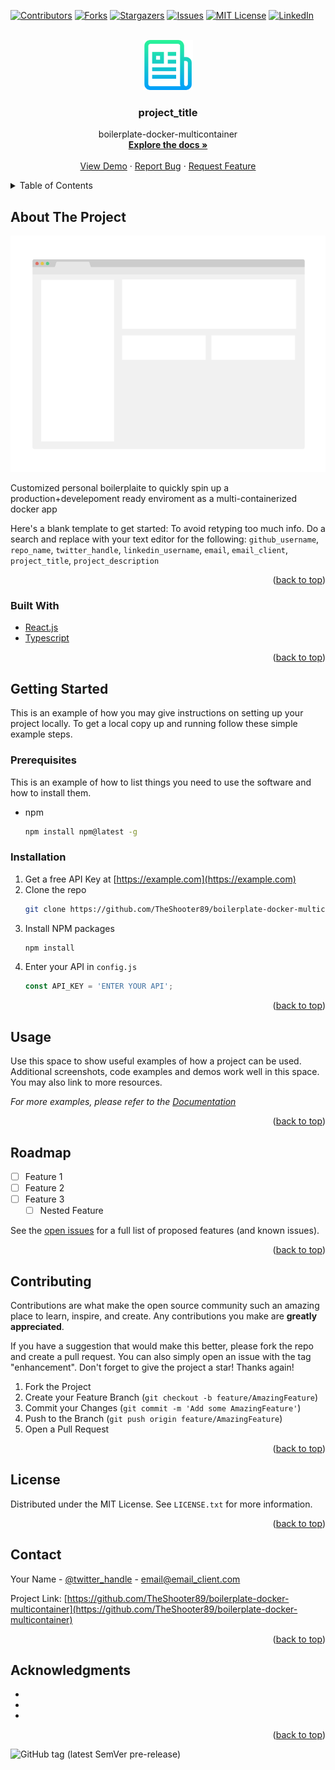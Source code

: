 <div id="top"></div>
<!--
*** Thanks for checking out the Best-README-Template. If you have a suggestion
*** that would make this better, please fork the repo and create a pull request
*** or simply open an issue with the tag "enhancement".
*** Don't forget to give the project a star!
*** Thanks again! Now go create something AMAZING! :D
-->



<!-- PROJECT SHIELDS -->
<!--
*** I'm using markdown "reference style" links for readability.
*** Reference links are enclosed in brackets [ ] instead of parentheses ( ).
*** See the bottom of this document for the declaration of the reference variables
*** for contributors-url, forks-url, etc. This is an optional, concise syntax you may use.
*** https://www.markdownguide.org/basic-syntax/#reference-style-links
-->
[![Contributors][contributors-shield]][contributors-url]
[![Forks][forks-shield]][forks-url]
[![Stargazers][stars-shield]][stars-url]
[![Issues][issues-shield]][issues-url]
[![MIT License][license-shield]][license-url]
[![LinkedIn][linkedin-shield]][linkedin-url]



<!-- PROJECT LOGO -->
<br />
<div align="center">
  <a href="https://github.com/TheShooter89/boilerplate-docker-multicontainer">
    <img src="README/logo.png" alt="Logo" width="80" height="80">
  </a>

<h3 align="center">project_title</h3>

  <p align="center">
    boilerplate-docker-multicontainer
    <br />
    <a href="https://github.com/TheShooter89/boilerplate-docker-multicontainer"><strong>Explore the docs »</strong></a>
    <br />
    <br />
    <a href="https://github.com/TheShooter89/boilerplate-docker-multicontainer">View Demo</a>
    ·
    <a href="https://github.com/TheShooter89/boilerplate-docker-multicontainer/issues">Report Bug</a>
    ·
    <a href="https://github.com/TheShooter89/boilerplate-docker-multicontainer/issues">Request Feature</a>
  </p>
</div>



<!-- TABLE OF CONTENTS -->
<details>
  <summary>Table of Contents</summary>
  <ol>
    <li>
      <a href="#about-the-project">About The Project</a>
      <ul>
        <li><a href="#built-with">Built With</a></li>
      </ul>
    </li>
    <li>
      <a href="#getting-started">Getting Started</a>
      <ul>
        <li><a href="#prerequisites">Prerequisites</a></li>
        <li><a href="#installation">Installation</a></li>
      </ul>
    </li>
    <li><a href="#usage">Usage</a></li>
    <li><a href="#roadmap">Roadmap</a></li>
    <li><a href="#contributing">Contributing</a></li>
    <li><a href="#license">License</a></li>
    <li><a href="#contact">Contact</a></li>
    <li><a href="#acknowledgments">Acknowledgments</a></li>
  </ol>
</details>



<!-- ABOUT THE PROJECT -->
## About The Project

[![Product Name Screen Shot][product-screenshot]](https://example.com)

Customized personal boilerplaite to quickly spin up a production+develepoment ready enviroment as a multi-containerized docker app

Here's a blank template to get started: To avoid retyping too much info. Do a search and replace with your text editor for the following: `github_username`, `repo_name`, `twitter_handle`, `linkedin_username`, `email`, `email_client`, `project_title`, `project_description`

<p align="right">(<a href="#top">back to top</a>)</p>



### Built With

* [React.js](https://reactjs.org/)
* [Typescript](https://www.typescriptlang.org)

<p align="right">(<a href="#top">back to top</a>)</p>



<!-- GETTING STARTED -->
## Getting Started

This is an example of how you may give instructions on setting up your project locally.
To get a local copy up and running follow these simple example steps.

### Prerequisites

This is an example of how to list things you need to use the software and how to install them.
* npm
  ```sh
  npm install npm@latest -g
  ```

### Installation

1. Get a free API Key at [https://example.com](https://example.com)
2. Clone the repo
   ```sh
   git clone https://github.com/TheShooter89/boilerplate-docker-multicontainer.git
   ```
3. Install NPM packages
   ```sh
   npm install
   ```
4. Enter your API in `config.js`
   ```js
   const API_KEY = 'ENTER YOUR API';
   ```

<p align="right">(<a href="#top">back to top</a>)</p>



<!-- USAGE EXAMPLES -->
## Usage

Use this space to show useful examples of how a project can be used. Additional screenshots, code examples and demos work well in this space. You may also link to more resources.

_For more examples, please refer to the [Documentation](https://example.com)_

<p align="right">(<a href="#top">back to top</a>)</p>



<!-- ROADMAP -->
## Roadmap

- [ ] Feature 1
- [ ] Feature 2
- [ ] Feature 3
    - [ ] Nested Feature

See the [open issues](https://github.com/TheShooter89/boilerplate-docker-multicontainer/issues) for a full list of proposed features (and known issues).

<p align="right">(<a href="#top">back to top</a>)</p>



<!-- CONTRIBUTING -->
## Contributing

Contributions are what make the open source community such an amazing place to learn, inspire, and create. Any contributions you make are **greatly appreciated**.

If you have a suggestion that would make this better, please fork the repo and create a pull request. You can also simply open an issue with the tag "enhancement".
Don't forget to give the project a star! Thanks again!

1. Fork the Project
2. Create your Feature Branch (`git checkout -b feature/AmazingFeature`)
3. Commit your Changes (`git commit -m 'Add some AmazingFeature'`)
4. Push to the Branch (`git push origin feature/AmazingFeature`)
5. Open a Pull Request

<p align="right">(<a href="#top">back to top</a>)</p>



<!-- LICENSE -->
## License

Distributed under the MIT License. See `LICENSE.txt` for more information.

<p align="right">(<a href="#top">back to top</a>)</p>



<!-- CONTACT -->
## Contact

Your Name - [@twitter_handle](https://twitter.com/twitter_handle) - email@email_client.com

Project Link: [https://github.com/TheShooter89/boilerplate-docker-multicontainer](https://github.com/TheShooter89/boilerplate-docker-multicontainer)

<p align="right">(<a href="#top">back to top</a>)</p>



<!-- ACKNOWLEDGMENTS -->
## Acknowledgments

* []()
* []()
* []()

<p align="right">(<a href="#top">back to top</a>)</p>



<!-- MARKDOWN LINKS & IMAGES -->
<!-- https://www.markdownguide.org/basic-syntax/#reference-style-links -->
[contributors-shield]: https://img.shields.io/github/contributors/TheShooter89/boilerplate-docker-multicontainer.svg?style=for-the-badge
[contributors-url]: https://github.com/TheShooter89/boilerplate-docker-multicontainer/graphs/contributors
[forks-shield]: https://img.shields.io/github/forks/TheShooter89/boilerplate-docker-multicontainer.svg?style=for-the-badge
[forks-url]: https://github.com/TheShooter89/boilerplate-docker-multicontainer/network/members
[stars-shield]: https://img.shields.io/github/stars/TheShooter89/boilerplate-docker-multicontainer.svg?style=for-the-badge
[stars-url]: https://github.com/TheShooter89/boilerplate-docker-multicontainer/stargazers
[issues-shield]: https://img.shields.io/github/issues/TheShooter89/boilerplate-docker-multicontainer.svg?style=for-the-badge
[issues-url]: https://github.com/TheShooter89/boilerplate-docker-multicontainer/issues
[license-shield]: https://img.shields.io/github/license/TheShooter89/boilerplate-docker-multicontainer.svg?style=for-the-badge
[license-url]: https://github.com/TheShooter89/boilerplate-docker-multicontainer/blob/master/LICENSE.txt
[linkedin-shield]: https://img.shields.io/badge/-LinkedIn-black.svg?style=for-the-badge&logo=linkedin&colorB=555
[linkedin-url]: https://linkedin.com/in/linkedin_username
[product-screenshot]: README/screenshot.png
![GitHub tag (latest SemVer pre-release)](https://img.shields.io/github/v/tag/TheShooter89/boilerplate-docker-multicontainer?include_prereleases)
